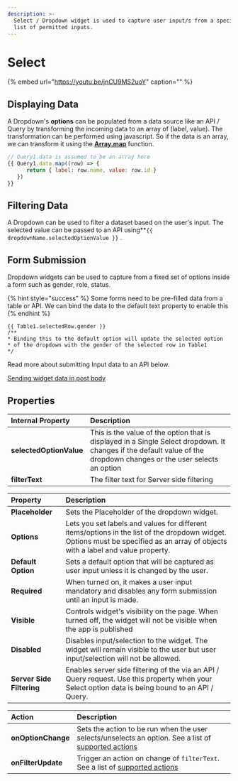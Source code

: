 ```yaml
---
description: >-
  ‌Select / Dropdown widget is used to capture user input/s from a specified
  list of permitted inputs.
---
```


# Select

{% embed url="https://youtu.be/jnCU9MS2uoY" caption="" %}

## Displaying Data

A Dropdown's **options** can be populated from a data source like an API / Query by transforming the incoming data to an array of \(label, value\). The transformation can be performed using javascript. So if the data is an array, we can transform it using the [**Array.map**](https://developer.mozilla.org/en-US/docs/Web/JavaScript/Reference/Global_Objects/TypedArray/map) function.

```javascript
// Query1.data is assumed to be an array here
{{ Query1.data.map((row) => { 
      return { label: row.name, value: row.id } 
   }) 
}}
```

## Filtering Data

A Dropdown can be used to filter a dataset based on the user's input. The selected value can be passed to an API using\*\*`{{ dropdownName.selectedOptionValue }}` .

## **Form Submission**

Dropdown widgets can be used to capture from a fixed set of options inside a form such as gender, role, status.

{% hint style="success" %}
Some forms need to be pre-filled data from a table or API. We can bind the data to the default text property to enable this
{% endhint %}

```text
{{ Table1.selectedRow.gender }}
/**
* Binding this to the default option will update the selected option 
* of the dropdown with the gender of the selected row in Table1
*/
```

Read more about submitting Input data to an API below.

[Sending widget data in post body](dropdown-1.md)

## Properties

| Internal Property | Description |
| :--- | :--- |
| **selectedOptionValue** | This is the value of the option that is displayed in a Single Select dropdown. It changes if the default value of the dropdown changes or the user selects an option |
| **filterText** | The filter text for Server side filtering |

| Property | Description |
| :--- | :--- |
| **Placeholder** | Sets the Placeholder of the dropdown widget. |
| **Options** | Lets you set labels and values for different items/options in the list of the dropdown widget. Options must be specified as an array of objects with a label and value property. |
| **Default Option** | Sets a default option that will be captured as user input unless it is changed by the user. |
| **Required** | When turned on, it makes a user input mandatory and disables any form submission until an input is made. |
| **Visible** | Controls widget's visibility on the page. When turned off, the widget will not be visible when the app is published |
| **Disabled** | Disables input/selection to the widget. The widget will remain visible to the user but user input/selection will not be allowed. |
| **Server Side Filtering** | Enables server side filtering of the  via an API / Query request. Use this property when your Select option data is being bound to an API / Query. |

| Action | Description |
| :--- | :--- |
| **onOptionChange** | Sets the action to be run when the user selects/unselects an option. See a list of [supported actions](../core-concepts/writing-code/appsmith-framework.md) |
| **onFilterUpdate** | Trigger an action on change of `filterText`. See a list of [supported actions](../core-concepts/writing-code/appsmith-framework.md) |

